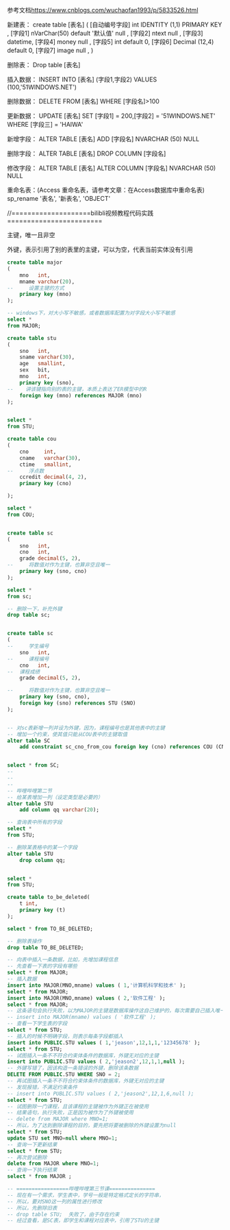﻿参考文档<https://www.cnblogs.com/wuchaofan1993/p/5833526.html>

新建表：
create table [表名]
(
[自动编号字段] int IDENTITY (1,1) PRIMARY KEY ,
[字段1] nVarChar(50) default \'默认值\' null ,
[字段2] ntext null ,
[字段3] datetime,
[字段4] money null ,
[字段5] int default 0,
[字段6] Decimal (12,4) default 0,
[字段7] image null ,
)

删除表：
Drop table [表名]

插入数据：
INSERT INTO [表名] (字段1,字段2) VALUES (100,\'51WINDOWS.NET\')

删除数据：
DELETE FROM [表名] WHERE [字段名]>100

更新数据：
UPDATE [表名] SET [字段1] = 200,[字段2] = \'51WINDOWS.NET\' WHERE [字段三] = \'HAIWA\'

新增字段：
ALTER TABLE [表名] ADD [字段名] NVARCHAR (50) NULL

删除字段：
ALTER TABLE [表名] DROP COLUMN [字段名]

修改字段：
ALTER TABLE [表名] ALTER COLUMN [字段名] NVARCHAR (50) NULL

重命名表：(Access 重命名表，请参考文章：在Access数据库中重命名表)
sp_rename \'表名\', \'新表名\', \'OBJECT\'

//====================bilibli视频教程代码实践========================

主键，唯一且非空

外键，表示引用了别的表里的主键，可以为空，代表当前实体没有引用
```sql
create table major
(
    mno   int,
    mname varchar(20),
--     设置主键的方式
    primary key (mno)
);

-- windows下，对大小写不敏感，或者数据库配置为对字段大小写不敏感
select *
from MAJOR;

create table stu
(
    sno   int,
    sname varchar(30),
    age   smallint,
    sex   bit,
    mno   int,
    primary key (sno),
--    讲该键指向别的表的主键，本质上表达了ER模型中的R
    foreign key (mno) references MAJOR (mno)
);


select *
from STU;

create table cou
(
    cno     int,
    cname   varchar(30),
    ctime   smallint,
--     浮点数
    ccredit decimal(4, 2),
    primary key (cno)

);

select *
from COU;


create table sc
(
    sno   int,
    cno   int,
    grade decimal(5, 2),
--     将数值对作为主键，也算非空且唯一
    primary key (sno, cno)
);

select *
from sc;

-- 删除一下，补充外键
drop table sc;


create table sc
(
--     学生编号
    sno   int,
--     课程编号
    cno   int,
--  课程成绩
    grade decimal(5, 2),

--     将数值对作为主键，也算非空且唯一
    primary key (sno, cno),
    foreign key (sno) references STU (SNO)
);


-- 对sc表新增一列并设为外键，因为，课程编号也是其他表中的主键
-- 增加一个约束，使其值只能从COU表中的主键取值
alter table SC
    add constraint sc_cno_from_cou foreign key (cno) references COU (CNO);


select * from SC;
--
--
--
-- 哔哩哔哩第二节
-- 给某表增加一列（设定类型是必要的）
alter table STU
    add column qq varchar(20);

-- 查询表中所有的字段
select *
from STU;

-- 删除某表格中的某一个字段
alter table STU
    drop column qq;


select *
from STU;

create table to_be_deleted(
    t int,
    primary key (t)
);

select * from TO_BE_DELETED;

-- 删除表操作
drop table TO_BE_DELETED;

-- 向表中插入一条数据，比如，先增加课程信息
-- 先查看一下表的字段有哪些
select * from MAJOR;
-- 插入数据
insert into MAJOR(MNO,mname) values ( 1,'计算机科学和技术' );
select * from MAJOR;
insert into MAJOR(MNO,mname) values ( 2,'软件工程' );
select * from MAJOR;
-- 这条语句会执行失败，以为MAJOR的主键是数据库操作这自己维护的，每次需要自己插入唯一且非空的值
-- insert into MAJOR(mname) values ( '软件工程' );
-- 查看一下学生表的字段
select * from STU;
-- 插入的时候不明确字段，则表示每条字段都插入
insert into PUBLIC.STU values ( 1,'jeason',12,1,1,'12345678' );
select * from STU;
-- 试图插入一条不不符合约束体条件的数据库，外键无对应的主键
insert into PUBLIC.STU values ( 2,'jeason2',12,1,1,null );
-- 外键写错了，因该构造一条错误的外键，删除该条数据
DELETE FROM PUBLIC.STU WHERE SNO = 2;
-- 再试图插入一条不不符合约束体条件的数据库，外键无对应的主键
-- 发现报错，不满足约束条件
-- insert into PUBLIC.STU values ( 2,'jeason2',12,1,6,null );
select * from STU;
-- 试图删除一门课程，且该课程的主键被作为外键正在被使用
-- 结果语句，执行失败，正是因为被作为了外键被使用
-- delete from MAJOR where MNO=1;
-- 所以，为了达到删除课程的目的，要先把将要被删除的外键设置为null
select * from STU;
update STU set MNO=null where MNO=1;
-- 查询一下更新结果
select * from STU;
-- 再次尝试删除
delete from MAJOR where MNO=1;
-- 查询一下执行结果
select * from MAJOR ;

-- =================哔哩哔哩第三节课===============
-- 现在有一个需求，学生表中，学号一般是特定格式定长的字符串，
-- 所以，要对SNO这一列的属性进行修改
-- 所以，先删除旧表
-- drop table STU;  失败了，由于存在约束
-- 经过查看，是SC表，即学生和课程对应表中，引用了STU的主键

```

